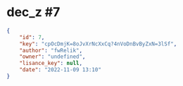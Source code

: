 
# dec_z #7
                
```JSON
{
    "id": 7,
    "key": "cpOcDmjK=8oJvXrNcXxCq?4nVoDnBvByZxN=3lSf",
    "author": "fwRelik",
    "owner": "undefined",
    "lisance_key": null,
    "date": "2022-11-09 13:10"
}
```
    